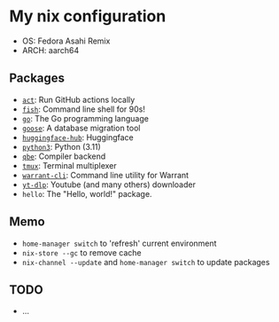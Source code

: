 # My nix configuration

- OS: Fedora Asahi Remix
- ARCH: aarch64


## Packages

- [`act`](https://github.com/nektos/act): Run GitHub actions locally
- [`fish`](https://fishshell.com/): Command line shell for 90s!
- [`go`](https://go.dev/): The Go programming language
- [`goose`](https://github.com/pressly/goose): A database migration tool
- [`huggingface-hub`](https://huggingface.co/): Huggingface
- [`python3`](https://python.org/): Python (3.11)
- [`qbe`](https://c9x.me/compile/): Compiler backend
- [`tmux`](https://github.com/tmux/tmux): Terminal multiplexer
- [`warrant-cli`](https://warrant.dev/): Command line utility for Warrant
- [`yt-dlp`](https://github.com/yt-dlp/yt-dlp): Youtube (and many others) downloader
- `hello`: The "Hello, world!" package.


## Memo

- `home-manager switch` to 'refresh' current environment
- `nix-store --gc` to remove cache
- `nix-channel --update` and `home-manager switch` to update packages


## TODO

- ...
